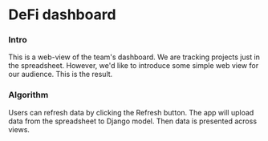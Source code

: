 # DeFi dashboard
### Intro
This is a web-view of the team's dashboard. We are tracking projects just in the spreadsheet. However, we'd like to introduce some simple web view for our audience. This is the result.

### Algorithm
Users can refresh data by clicking the Refresh button. The app will upload data from the spreadsheet to Django model. Then data is presented across views.

